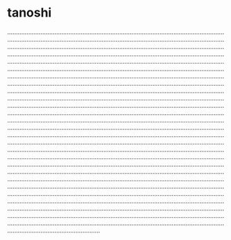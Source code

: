 # tanoshi

.........................................................................................................................................................................................................................................................................................................................................................................................................................................................................................................................................................................................................................................................................................................................................................................................................................................................................................................................................................................................................................................................................................................................................................................................................................................................................................................................................................................................................................................................................................................................................................................................................................................................................................................................................................................................................................................................................................................................................................................................................................................................................................................................................................................................................................................................................................................................................................................................................................................................................................................................................................................................................................................................................................................................................................................................................................................................................................................................................................................................................................................................................................................................................................................................................................................................................................................................................................................................................................................................................................................................................